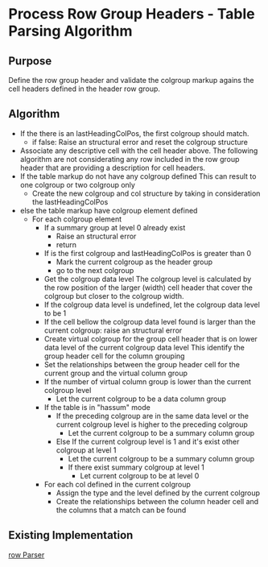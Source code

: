 Process Row Group Headers - Table Parsing Algorithm
=======================

## Purpose

Define the row group header and validate the colgroup markup agains the cell headers defined in the header row group.

## Algorithm

* If the there is an lastHeadingColPos, the first colgroup should match.
	* if false: Raise an structural error and reset the colgroup structure 
* Associate any descriptive cell with the cell header above.
The following algorithm are not considerating any row included in the row group header that are providing a description for cell headers.
* If the table markup do not have any colgroup defined
	This can result to one colgroup or two colgroup only
	* Create the new colgroup and col structure by taking in consideration the lastHeadingColPos
* else the table markup have colgroup element defined
	* For each colgroup element
		* If a summary group at level 0 already exist
			* Raise an structural error
			* return
		* If is the first colgroup and lastHeadingColPos is greater than 0
			* Mark the current colgroup as the header group
			* go to the next colgroup
		* Get the colgroup data level
			The colgroup level is calculated by the row position of the larger (width) cell header that cover the colgroup but closer to the colgroup width. 
		* If the colgroup data level is undefined, let the colgroup data level to be 1
		* If the cell bellow the colgroup data level found is larger than the current colgroup: raise an structural error
		* Create virtual colgroup for the group cell header that is on lower data level of the current colgroup data level
			This identify the group header cell for the column grouping
		* Set the relationships between the group header cell for the current group and the virtual column group
		* If the number of virtual column group is lower than the current colgroup level
			* Let the current colgroup to be a data column group
		* If the table is in "hassum" mode
			* If the preceding colgroup are in the same data level or the current colgroup level is higher to the preceding colgroup
				* Let the current colgroup to be a summary column group
			* Else If the current colgroup level is 1 and it's exist other colgroup at level 1
				* Let the current colgroup to be a summary column group
				* If there exist summary colgroup at level 1
					* Let current colgroup to be at level 0
		* For each col defined in the current colgroup
			* Assign the type and the level defined by the current colgroup
			* Create the relationships between the column header cell and the columns that a match can be found

## Existing Implementation

[row Parser](https://github.com/duboisp/Table-Usability-Concept/blob/master/Polyfill/parser.table.js#L261)
